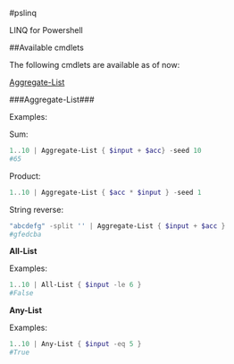 #pslinq

LINQ for Powershell

##Available cmdlets

The following cmdlets are available as of now:

[Aggregate-List](#aggregate-list)


###Aggregate-List###

Examples:

Sum:

```powershell
1..10 | Aggregate-List { $input + $acc} -seed 10
#65
```

Product:

```powershell
1..10 | Aggregate-List { $acc * $input } -seed 1
```

String reverse:

```powershell
"abcdefg" -split '' | Aggregate-List { $input + $acc }
#gfedcba
```

**All-List**

Examples:

```powershell
1..10 | All-List { $input -le 6 }
#False
```

**Any-List**

Examples:

```powershell
1..10 | Any-List { $input -eq 5 }
#True
```
